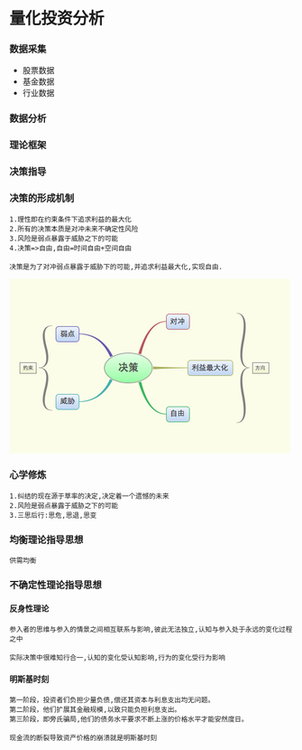 # 量化投资分析
### 数据采集
* 股票数据
* 基金数据
* 行业数据

### 数据分析
### 理论框架
### 决策指导


### 决策的形成机制
```text
1.理性即在约束条件下追求利益的最大化
2.所有的决策本质是对冲未来不确定性风险
3.风险是弱点暴露于威胁之下的可能
4.决策=>自由,自由=时间自由+空间自由

决策是为了对冲弱点暴露于威胁下的可能,并追求利益最大化,实现自由.
```
![输入图片说明](https://github.com/qccr-twl2123/finance/blob/master/images/决策的基础.png "在这里输入图片标题")


### 心学修炼
```text
1.纠结的现在源于草率的决定,决定着一个遗憾的未来
2.风险是弱点暴露于威胁之下的可能
3.三思后行:思危,思退,思变
```

### 均衡理论指导思想
```text
供需均衡

```

### 不确定性理论指导思想

#### 反身性理论
```text
参入者的思维与参入的情景之间相互联系与影响,彼此无法独立,认知与参入处于永远的变化过程之中

实际决策中很难知行合一,认知的变化受认知影响,行为的变化受行为影响
```
#### 明斯基时刻
```text
第一阶段，投资者们负担少量负债,偿还其资本与利息支出均无问题。
第二阶段，他们扩展其金融规模,以致只能负担利息支出。
第三阶段，即旁氏骗局,他们的债务水平要求不断上涨的价格水平才能安然度日。

现金流的断裂导致资产价格的崩溃就是明斯基时刻
```



